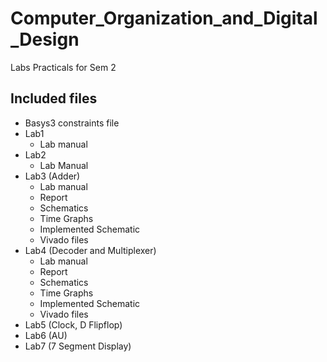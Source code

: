 # Computer_Organization_and_Digital_Design
 Labs Practicals for Sem 2

## Included files
- Basys3 constraints file
- Lab1
  - Lab manual
- Lab2
  - Lab Manual
- Lab3 (Adder)
  - Lab manual
  - Report
  - Schematics
  - Time Graphs
  - Implemented Schematic
  - Vivado files
- Lab4 (Decoder and Multiplexer)
  - Lab manual
  - Report
  - Schematics
  - Time Graphs
  - Implemented Schematic
  - Vivado files
- Lab5 (Clock, D Flipflop)
- Lab6 (AU)
- Lab7 (7 Segment Display)
